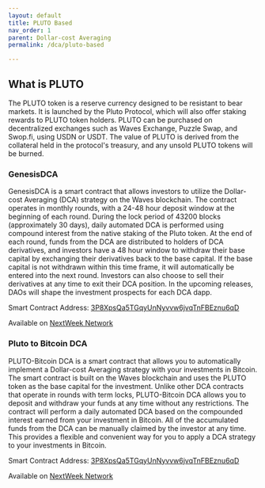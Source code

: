 ```yaml
---
layout: default
title: PLUTO Based
nav_order: 1
parent: Dollar-cost Averaging
permalink: /dca/pluto-based

---
```


## What is PLUTO

The PLUTO token is a reserve currency designed to be resistant to bear markets. It is launched by the Pluto Protocol, which will also offer staking rewards to PLUTO token holders. PLUTO can be purchased on decentralized exchanges such as Waves Exchange, Puzzle Swap, and Swop.fi, using USDN or USDT. The value of PLUTO is derived from the collateral held in the protocol's treasury, and any unsold PLUTO tokens will be burned.

### GenesisDCA 

GenesisDCA is a smart contract that allows investors to utilize the Dollar-cost Averaging (DCA) strategy on the Waves blockchain. The contract operates in monthly rounds, with a 24-48 hour deposit window at the beginning of each round. During the lock period of 43200 blocks (approximately 30 days), daily automated DCA is performed using compound interest from the native staking of the Pluto token. At the end of each round, funds from the DCA are distributed to holders of DCA derivatives, and investors have a 48 hour window to withdraw their base capital by exchanging their derivatives back to the base capital. If the base capital is not withdrawn within this time frame, it will automatically be entered into the next round. Investors can also choose to sell their derivatives at any time to exit their DCA position. In the upcoming releases, DAOs will shape the investment prospects for each DCA dapp.

Smart Contract Address: [3P8XpsQa5TGqyUnNyvvw6jvqTnFBEznu6qD](https://wscan.io/3PAFi86jNXNmgc4Fx4RnV6aJLXcW4zn99LJ)

Available on [NextWeek Network](https://dca.nextweek.network)

### Pluto to Bitcoin DCA

PLUTO-Bitcoin DCA is a smart contract that allows you to automatically implement a Dollar-cost Averaging strategy with your investments in Bitcoin. The smart contract is built on the Waves blockchain and uses the PLUTO token as the base capital for the investment. Unlike other DCA contracts that operate in rounds with term locks, PLUTO-Bitcoin DCA allows you to deposit and withdraw your funds at any time without any restrictions. The contract will perform a daily automated DCA based on the compounded interest earned from your investment in Bitcoin. All of the accumulated funds from the DCA can be manually claimed by the investor at any time. This provides a flexible and convenient way for you to apply a DCA strategy to your investments in Bitcoin.


Smart Contract Address: [3P8XpsQa5TGqyUnNyvvw6jvqTnFBEznu6qD](https://wscan.io/3P8XpsQa5TGqyUnNyvvw6jvqTnFBEznu6qD)

Available on [NextWeek Network](https://dca.nextweek.network)



